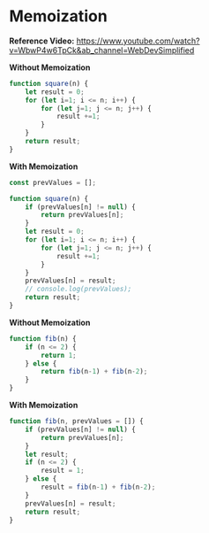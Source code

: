 # Memoization

**Reference Video:** https://www.youtube.com/watch?v=WbwP4w6TpCk&ab_channel=WebDevSimplified


**Without Memoization**

```javascript
function square(n) {
    let result = 0;
    for (let i=1; i <= n; i++) {
        for (let j=1; j <= n; j++) {
            result +=1;
        }
    }
    return result;
}
```

**With Memoization**

```javascript
const prevValues = [];

function square(n) {
    if (prevValues[n] != null) {
        return prevValues[n];
    }
    let result = 0;
    for (let i=1; i <= n; i++) {
        for (let j=1; j <= n; j++) {
            result +=1;
        }
    }
    prevValues[n] = result;
    // console.log(prevValues);
    return result;
}
```


**Without Memoization**

```javascript
function fib(n) {
    if (n <= 2) { 
        return 1;    
    } else {
        return fib(n-1) + fib(n-2);
    }
}
```


**With Memoization**

```javascript
function fib(n, prevValues = []) {
    if (prevValues[n] != null) {
        return prevValues[n];
    }
    let result;
    if (n <= 2) { 
        result = 1;    
    } else {
        result = fib(n-1) + fib(n-2);
    }
    prevValues[n] = result;
    return result;
}
```
